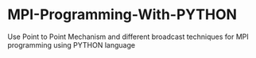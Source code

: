 # MPI-Programming-With-PYTHON

Use Point to Point Mechanism and different broadcast techniques for MPI programming using PYTHON language
